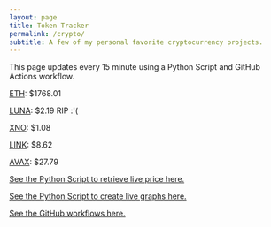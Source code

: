 ```yaml
---
layout: page
title: Token Tracker
permalink: /crypto/
subtitle: A few of my personal favorite cryptocurrency projects.
---
```


 This page updates every 15 minute using a Python Script and GitHub Actions workflow.


<!--BEGINCRYPTOINPUT-->
[ETH](https://smfxfc.github.io/crypto/eth.html): $1768.01

[LUNA](https://smfxfc.github.io/crypto/luna.html): $2.19 RIP :'(

[XNO](https://smfxfc.github.io/crypto/xno.html): $1.08

[LINK](https://smfxfc.github.io/crypto/link.html): $8.62

[AVAX](https://smfxfc.github.io/crypto/avax.html): $27.79

<!--ENDCRYPTOINPUT-->
 
 
[See the Python Script to retrieve live price here.](https://github.com/smfxfc/smfxfc.github.io/blob/master/src/get_cryptos.py)

[See the Python Script to create live graphs here.](https://github.com/smfxfc/smfxfc.github.io/blob/master/src/graph_crypto.py)

[See the GitHub workflows here.](https://github.com/smfxfc/smfxfc.github.io/blob/master/.github/workflows/)
